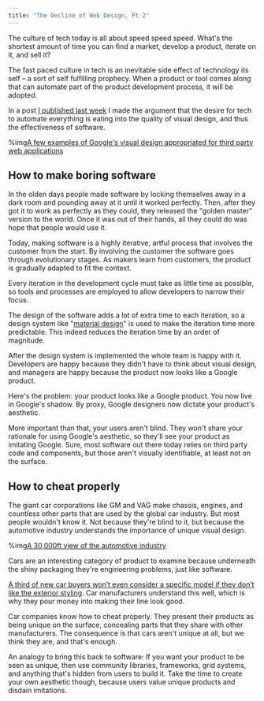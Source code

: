 ```yaml
---
title: "The Decline of Web Design, Pt 2"
---
```


The culture of tech today is all about speed speed speed. What's the shortest amount of time you can find a market, develop a product, iterate on it, and sell it?

The fast paced culture in tech is an inevitable side effect of technology its self – a sort of self fulfilling prophecy. When a product or tool comes along that can automate part of the product development process, it will be adopted.

In a post [I published last week](https://nosaj.io/r/the-decline-of-web-design) I made the argument that the desire for tech to automate everything is eating into the quality of visual design, and thus the effectiveness of software.

%img[A few examples of Google's visual design appropriated for third party web applications](http://a.nosaj.io/decline-of-web-design/material-examples.png)

## How to make boring software
In the olden days people made software by locking themselves away in a dark room and pounding away at it until it worked perfectly. Then, after they got it to work as perfectly as they could, they released the "golden master" version to the world. Once it was out of their hands, all they could do was hope that people would use it.

Today, making software is a highly iterative, artful process that involves the customer from the start. By involving the customer the software goes through evolutionary stages. As makers learn from customers, the product is gradually adapted to fit the context.

Every iteration in the development cycle must take as little time as possible, so tools and processes are employed to allow developers to narrow their focus.

The design of the software adds a lot of extra time to each iteration, so a design system like "[material design](https://material.io/)" is used to make the iteration time more predictable. This indeed reduces the iteration time by an order of magnitude.

After the design system is implemented the whole team is happy with it. Developers are happy because they didn't have to think about visual design, and managers are happy because the product now looks like a Google product. 

Here's the problem: your product looks like a Google product. You now live in Google's shadow. By proxy, Google designers now dictate your product's aesthetic.

More important than that, your users aren't blind. They won't share your rationale for using Google's aesthetic, so they'll see your product as imitating Google. Sure, most software out there today relies on third party code and components, but those aren't visually identifiable, at least not on the surface.

## How to cheat properly
The giant car corporations like GM and VAG make chassis, engines, and countless other parts that are used by the global car industry. But most people wouldn't know it. Not because they're blind to it, but because the automotive industry understands the importance of unique visual design.

%img[A 30,000ft view of the automotive industry](http://a.nosaj.io/decline-of-web-design/automotive-brands.png)

Cars are an interesting category of product to examine because underneath the shiny packaging they're engineering problems, just like software.

[A third of new car buyers won’t even consider a specific model if they don’t like the exterior styling](http://www.nydailynews.com/autos/buyers-guide/10-top-reasons-people-buy-specific-cars-article-1.2552707). Car manufacturers understand this well, which is why they pour money into making their line look good.

Car companies know how to cheat properly. They present their products as being unique on the surface, concealing parts that they share with other manufacturers. The consequence is that cars aren't unique at all, but we think they are, and that's enough.

An analogy to bring this back to software: If you want your product to be seen as unique, then use community libraries, frameworks, grid systems, and anything that's hidden from users to build it. Take the time to create your own aesthetic though, because users value unique products and disdain imitations.